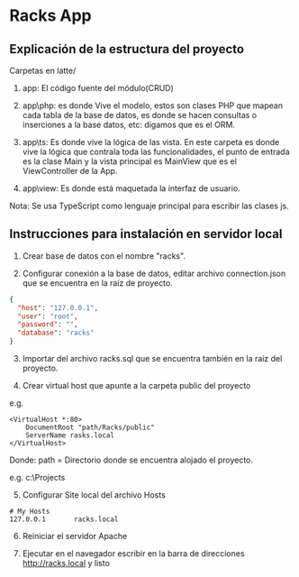 Racks App
=====

## Explicación de la estructura del proyecto

Carpetas en latte/

 1. app: El código fuente del módulo(CRUD)
 2. app\php: es donde Vive el modelo, estos son clases PHP que mapean cada tabla de la base de datos,
    es donde se hacen consultas o inserciones a la base datos, etc: digamos que es el ORM.
    
 3. app\ts: Es donde vive la lógica de las vista.
    En este carpeta es donde vive la lógica que contrala toda las funcionalidades, el punto de entrada es la clase Main y
    la vista principal es MainView que es el ViewController de la App.
    
 4. app\view: Es donde está maquetada la interfaz de usuario.  

Nota: Se usa TypeScript como lenguaje principal para escribir las clases js.

## Instrucciones para instalación en servidor local

1. Crear base de datos con el nombre "racks".

2. Configurar conexión a la base de datos, editar archivo connection.json que se encuentra en la raíz de proyecto.
   
```json
{
  "host": "127.0.0.1",
  "user": "root",
  "password": "",
  "database": "racks"
}

```   
3. Importar del archivo racks.sql que se encuentra también en la raíz del proyecto.

4. Crear virtual host que apunte a la carpeta public del proyecto

e.g. 
```apacheconfig
<VirtualHost *:80>
    DocumentRoot "path/Racks/public"
    ServerName rasks.local
</VirtualHost>
```

Donde: 
path = Directorio donde se encuentra alojado el proyecto.

e.g. c:\Projects

5. Configurar Site local del archivo Hosts

```apacheconfig
# My Hosts
127.0.0.1       racks.local
```

6. Reiniciar el servidor Apache

7. Ejecutar en el navegador escribir en la barra de direcciones http://racks.local y listo
